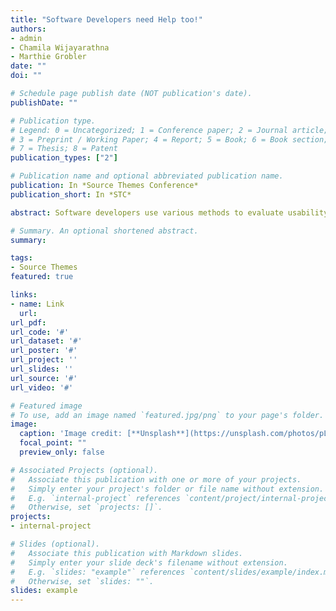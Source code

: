 ```yaml
---
title: "Software Developers need Help too!"
authors:
- admin
- Chamila Wijayarathna
- Marthie Grobler
date: ""
doi: ""

# Schedule page publish date (NOT publication's date).
publishDate: ""

# Publication type.
# Legend: 0 = Uncategorized; 1 = Conference paper; 2 = Journal article;
# 3 = Preprint / Working Paper; 4 = Report; 5 = Book; 6 = Book section;
# 7 = Thesis; 8 = Patent
publication_types: ["2"]

# Publication name and optional abbreviated publication name.
publication: In *Source Themes Conference*
publication_short: In *STC*

abstract: Software developers use various methods to evaluate usability and identify usability issues exist in systems they develop. Cognitive Dimensions Framework (CDF) based usability evaluation is one of the popular usability evaluation methods. It uses an open-ended questionnaire to collect qualitative feedback from users after using a system. To identify usability issues, evaluators should analyse this qualitative feedback. However, the approach to follow when performing this analysis is not explored in detail. We conducted a systematic literature review and reviewed 70 studies that used various CDF questionnaires for usability evaluations and investigated how those studies have analysed CDF questionnaire responses to identify usability issues. This revealed five methods that previous research has used for data analysis and four methods for identifying usability issues from CDF questionnaire responses. We applied the results of the literature review to develop a methodology and a set of guidelines to analyse qualitative feedback collected via a CDF questionnaire that targets evaluating security APIs. We tested the developed guidelines by conducting an empirical investigation. The results of the experiment revealed that using the proposed guidelines helps to identify significantly more usability issues with a higher validity.

# Summary. An optional shortened abstract.
summary: 

tags:
- Source Themes
featured: true

links:
- name: Link
  url: 
url_pdf: 
url_code: '#'
url_dataset: '#'
url_poster: '#'
url_project: ''
url_slides: ''
url_source: '#'
url_video: '#'

# Featured image
# To use, add an image named `featured.jpg/png` to your page's folder. 
image:
  caption: 'Image credit: [**Unsplash**](https://unsplash.com/photos/pLCdAaMFLTE)'
  focal_point: ""
  preview_only: false

# Associated Projects (optional).
#   Associate this publication with one or more of your projects.
#   Simply enter your project's folder or file name without extension.
#   E.g. `internal-project` references `content/project/internal-project/index.md`.
#   Otherwise, set `projects: []`.
projects:
- internal-project

# Slides (optional).
#   Associate this publication with Markdown slides.
#   Simply enter your slide deck's filename without extension.
#   E.g. `slides: "example"` references `content/slides/example/index.md`.
#   Otherwise, set `slides: ""`.
slides: example
---
```



